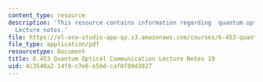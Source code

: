 ```yaml
---
content_type: resource
description: 'This resource contains information regarding  quantum optical communication:
  Lecture notes.'
file: https://ol-ocw-studio-app-qa.s3.amazonaws.com/courses/6-453-quantum-optical-communication-fall-2016/4c3540a214f0c7e6e56dcaf0f89d3927_MIT6_453F16_Lect19.pdf
file_type: application/pdf
resourcetype: Document
title: 6.453 Quantum Optical Communication Lecture Notes 19
uid: 4c3540a2-14f0-c7e6-e56d-caf0f89d3927
---
```

